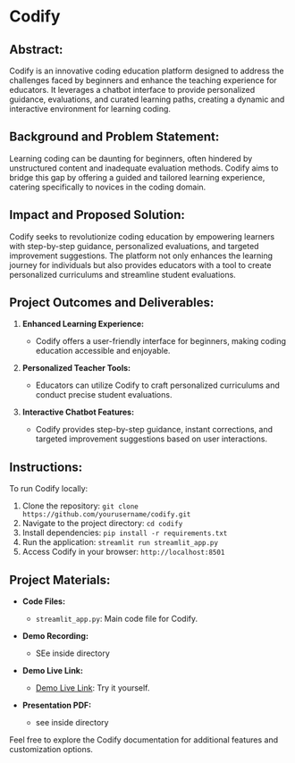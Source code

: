 # Codify

## Abstract:

Codify is an innovative coding education platform designed to address the challenges faced by beginners and enhance the teaching experience for educators. It leverages a chatbot interface to provide personalized guidance, evaluations, and curated learning paths, creating a dynamic and interactive environment for learning coding.

## Background and Problem Statement:

Learning coding can be daunting for beginners, often hindered by unstructured content and inadequate evaluation methods. Codify aims to bridge this gap by offering a guided and tailored learning experience, catering specifically to novices in the coding domain.

## Impact and Proposed Solution:

Codify seeks to revolutionize coding education by empowering learners with step-by-step guidance, personalized evaluations, and targeted improvement suggestions. The platform not only enhances the learning journey for individuals but also provides educators with a tool to create personalized curriculums and streamline student evaluations.

## Project Outcomes and Deliverables:

1. **Enhanced Learning Experience:**

   - Codify offers a user-friendly interface for beginners, making coding education accessible and enjoyable.

2. **Personalized Teacher Tools:**

   - Educators can utilize Codify to craft personalized curriculums and conduct precise student evaluations.

3. **Interactive Chatbot Features:**
   - Codify provides step-by-step guidance, instant corrections, and targeted improvement suggestions based on user interactions.

## Instructions:

To run Codify locally:

1. Clone the repository: `git clone https://github.com/yourusername/codify.git`
2. Navigate to the project directory: `cd codify`
3. Install dependencies: `pip install -r requirements.txt`
4. Run the application: `streamlit run streamlit_app.py`
5. Access Codify in your browser: `http://localhost:8501`

## Project Materials:

- **Code Files:**

  - `streamlit_app.py`: Main code file for Codify.

- **Demo Recording:**

  - SEe inside directory

- **Demo Live Link:**

  - [Demo Live Link](https://codify.streamlit.app/): Try it yourself.

- **Presentation PDF:**
  - see inside directory

Feel free to explore the Codify documentation for additional features and customization options.
